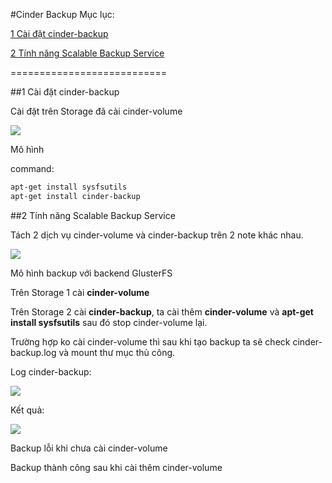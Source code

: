 #Cinder Backup
Mục lục:

[1 Cài đặt cinder-backup](#1)

[2 Tính năng Scalable Backup Service](#2)

===========================

<a name="1"></a>
##1 Cài đặt cinder-backup

Cài đặt trên Storage đã cài cinder-volume 

<img src=http://i.imgur.com/K38igmX.png>

Mô hình

command: 
```sh
apt-get install sysfsutils
apt-get install cinder-backup
```

<a name="2"></a>
##2 Tính năng Scalable Backup Service

Tách 2 dịch vụ cinder-volume và cinder-backup trên 2 note khác nhau.

<img src=http://i.imgur.com/hzoIy5T.png>

Mô hình backup với backend GlusterFS

Trên Storage 1 cài **cinder-volume**

Trên Storage 2 cài **cinder-backup**, ta cài thêm **cinder-volume** và **apt-get install sysfsutils** sau đó stop cinder-volume lại. 

Trường hợp ko cài cinder-volume thì sau khi tạo backup ta sẽ check cinder-backup.log và mount thư mục thủ công. 

Log cinder-backup:

<img src=http://i.imgur.com/or6DUUc.png>

Kết quả:

<img src=http://i.imgur.com/jBQTtnR.png>

Backup lỗi khi chưa cài cinder-volume

Backup thành công sau khi cài thêm cinder-volume






